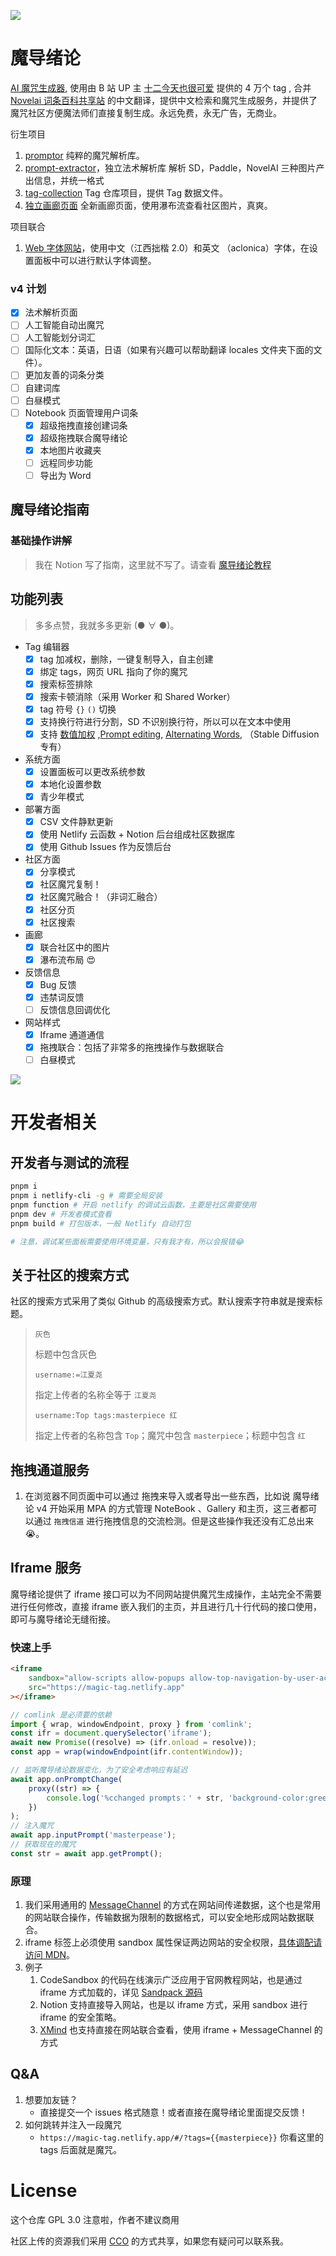![](https://cdn.jsdelivr.net/gh/konghayao/ai-tag/assets/header.png)

# 魔导绪论

[AI 魔咒生成器](https://magic-tag.netlify.app/#/), 使用由 B 站 UP 主 [十二今天也很可爱](https://www.bilibili.com/video/BV1m84y1B7Ny/?p=1&t=285&vd_source=a2ecd44ec8a0a62c70f8b98747f4aa56) 提供的 4 万个 tag , 合并 [Novelai 词条百科共享站](https://www.cerfai.com/#/) 的中文翻译，提供中文检索和魔咒生成服务，并提供了魔咒社区方便魔法师们直接复制生成。永远免费，永无广告，无商业。

衍生项目

1. [promptor](https://github.com/KonghaYao/promptor) 纯粹的魔咒解析库。
2. [prompt-extractor](https://npm.io/prompt-extractor)，独立法术解析库 解析 SD，Paddle，NovelAI 三种图片产出信息，并统一格式
3. [tag-collection](https://github.com/KonghaYao/tag-collection) Tag 仓库项目，提供 Tag 数据文件。
4. [独立画廊页面](https://magic-tag.netlify.app/gallery.html#/) 全新画廊页面，使用瀑布流查看社区图片，真爽。

项目联合

1. [Web 字体网站](https://chinese-font.netlify.app/#/home)，使用中文（江西拙楷 2.0）和英文 （aclonica）字体，在设置面板中可以进行默认字体调整。

### v4 计划

-   [x] 法术解析页面
-   [ ] 人工智能自动出魔咒
-   [ ] 人工智能划分词汇
-   [ ] 国际化文本：英语，日语（如果有兴趣可以帮助翻译 locales 文件夹下面的文件）。
-   [ ] 更加友善的词条分类
-   [ ] 自建词库
-   [ ] 白昼模式
-   [ ] Notebook 页面管理用户词条
    -   [x] 超级拖拽直接创建词条
    -   [x] 超级拖拽联合魔导绪论
    -   [x] 本地图片收藏夹
    -   [ ] 远程同步功能
    -   [ ] 导出为 Word

## 魔导绪论指南

### 基础操作讲解

> 我在 Notion 写了指南，这里就不写了。请查看 [魔导绪论教程](https://magic-tag.notion.site/ee1a0ab136724eb183a29d1fcc56a3d2)

## 功能列表

> 多多点赞，我就多多更新 (● ∀ ●)。

-   Tag 编辑器
    -   [x] tag 加减权，删除，一键复制导入，自主创建
    -   [x] 绑定 tags，网页 URL 指向了你的魔咒
    -   [x] 搜索标签排除
    -   [x] 搜索卡顿消除（采用 Worker 和 Shared Worker）
    -   [x] tag 符号 `{}` `()` 切换
    -   [x] 支持换行符进行分割，SD 不识别换行符，所以可以在文本中使用
    -   [x] 支持 [数值加权](https://github.com/AUTOMATIC1111/stable-diffusion-webui/wiki/Features#attentionemphasis) ,[Prompt editing](https://github.com/AUTOMATIC1111/stable-diffusion-webui/wiki/Features#prompt-editing), [Alternating Words](https://github.com/AUTOMATIC1111/stable-diffusion-webui/wiki/Features#alternating-words), （Stable Diffusion 专有）
-   系统方面
    -   [x] 设置面板可以更改系统参数
    -   [x] 本地化设置参数
    -   [x] 青少年模式
-   部署方面
    -   [x] CSV 文件静默更新
    -   [x] 使用 Netlify 云函数 + Notion 后台组成社区数据库
    -   [x] 使用 Github Issues 作为反馈后台
-   社区方面
    -   [x] 分享模式
    -   [x] 社区魔咒复制！
    -   [x] 社区魔咒融合！（非词汇融合）
    -   [x] 社区分页
    -   [x] 社区搜索
-   画廊
    -   [x] 联合社区中的图片
    -   [x] 瀑布流布局 😍
-   反馈信息
    -   [x] Bug 反馈
    -   [x] 违禁词反馈
    -   [ ] 反馈信息回调优化
-   网站样式
    -   [x] Iframe 通道通信
    -   [x] 拖拽联合：包括了非常多的拖拽操作与数据联合
    -   [ ] 白昼模式

![](https://cdn.jsdelivr.net/gh/konghayao/ai-tag/assets/header2.png)

# 开发者相关

## 开发者与测试的流程

```sh
pnpm i
pnpm i netlify-cli -g # 需要全局安装
pnpm function # 开启 netlify 的调试云函数，主要是社区需要使用
pnpm dev # 开发者模式查看
pnpm build # 打包版本，一般 Netlify 自动打包

# 注意，调试某些面板需要使用环境变量，只有我才有，所以会报错😂

```

## 关于社区的搜索方式

社区的搜索方式采用了类似 Github 的高级搜索方式。默认搜索字符串就是搜索标题。

> `灰色`
>
> 标题中包含灰色
>
> `username:=江夏尧`
>
> 指定上传者的名称全等于 `江夏尧`
>
> `username:Top tags:masterpiece 红`
>
> 指定上传者的名称包含 `Top`；魔咒中包含 `masterpiece`；标题中包含 `红`

## 拖拽通道服务

1. 在浏览器不同页面中可以通过 拖拽来导入或者导出一些东西，比如说 魔导绪论 v4 开始采用 MPA 的方式管理 NoteBook 、Gallery 和主页，这三者都可以通过 `拖拽信道` 进行拖拽信息的交流检测。但是这些操作我还没有汇总出来 😭。

## Iframe 服务

魔导绪论提供了 iframe 接口可以为不同网站提供魔咒生成操作，主站完全不需要进行任何修改，直接 iframe 嵌入我们的主页，并且进行几十行代码的接口使用，即可与魔导绪论无缝衔接。

### 快速上手

```html
<iframe
    sandbox="allow-scripts allow-popups allow-top-navigation-by-user-activation allow-same-origin allow-storage-access-by-user-activation"
    src="https://magic-tag.netlify.app"
></iframe>
```

```js
// comlink 是必须要的依赖
import { wrap, windowEndpoint, proxy } from 'comlink';
const ifr = document.querySelector('iframe');
await new Promise((resolve) => (ifr.onload = resolve));
const app = wrap(windowEndpoint(ifr.contentWindow));

// 监听魔导绪论数据变化，为了安全考虑响应有延迟
await app.onPromptChange(
    proxy((str) => {
        console.log('%cchanged prompts：' + str, 'background-color:green;color:white');
    })
);
// 注入魔咒
await app.inputPrompt('masterpease');
// 获取现在的魔咒
const str = await app.getPrompt();
```

### 原理

1. 我们采用通用的 [MessageChannel](https://developer.mozilla.org/zh-CN/docs/Web/API/MessageChannel) 的方式在网站间传递数据，这个也是常用的网站联合操作，传输数据为限制的数据格式，可以安全地形成网站数据联合。
2. iframe 标签上必须使用 sandbox 属性保证两边网站的安全权限，[具体调配请访问 MDN](https://developer.mozilla.org/zh-CN/docs/Web/HTTP/Headers/Content-Security-Policy/sandbox)。
3. 例子
    1. CodeSandbox 的代码在线演示广泛应用于官网教程网站，也是通过 iframe 方式加载的，详见 [Sandpack 源码](https://github.com/codesandbox/sandpack)
    2. Notion 支持直接导入网站，也是以 iframe 方式，采用 sandbox 进行 iframe 的安全策略。
    3. [XMind](https://github.com/xmindltd/xmind-embed-viewer) 也支持直接在网站联合查看，使用 iframe + MessageChannel 的方式

## Q&A

1. 想要加友链？
    - 直接提交一个 issues 格式随意！或者直接在魔导绪论里面提交反馈！
2. 如何跳转并注入一段魔咒
    - `https://magic-tag.netlify.app/#/?tags={{masterpiece}}` 你看这里的 tags 后面就是魔咒。

# License

这个仓库 GPL 3.0 注意啦，作者不建议商用

社区上传的资源我们采用 [CCO](https://creativecommons.org/share-your-work/public-domain/cc0/) 的方式共享，如果您有疑问可以联系我。
